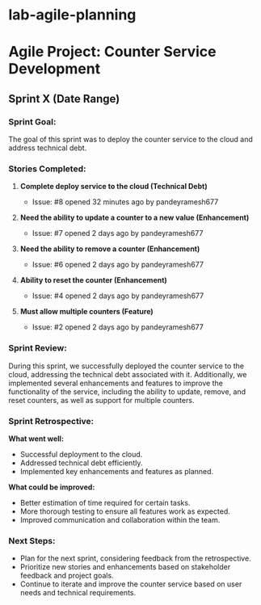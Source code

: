 # lab-agile-planning

# Agile Project: Counter Service Development

## Sprint X (Date Range)

### Sprint Goal:
The goal of this sprint was to deploy the counter service to the cloud and address technical debt.

### Stories Completed:
1. **Complete deploy service to the cloud (Technical Debt)**
   - Issue: #8 opened 32 minutes ago by pandeyramesh677

2. **Need the ability to update a counter to a new value (Enhancement)**
   - Issue: #7 opened 2 days ago by pandeyramesh677

3. **Need the ability to remove a counter (Enhancement)**
   - Issue: #6 opened 2 days ago by pandeyramesh677

4. **Ability to reset the counter (Enhancement)**
   - Issue: #4 opened 2 days ago by pandeyramesh677

5. **Must allow multiple counters (Feature)**
   - Issue: #2 opened 2 days ago by pandeyramesh677

### Sprint Review:
During this sprint, we successfully deployed the counter service to the cloud, addressing the technical debt associated with it. Additionally, we implemented several enhancements and features to improve the functionality of the service, including the ability to update, remove, and reset counters, as well as support for multiple counters.

### Sprint Retrospective:
**What went well:**
- Successful deployment to the cloud.
- Addressed technical debt efficiently.
- Implemented key enhancements and features as planned.

**What could be improved:**
- Better estimation of time required for certain tasks.
- More thorough testing to ensure all features work as expected.
- Improved communication and collaboration within the team.

### Next Steps:
- Plan for the next sprint, considering feedback from the retrospective.
- Prioritize new stories and enhancements based on stakeholder feedback and project goals.
- Continue to iterate and improve the counter service based on user needs and technical requirements.

